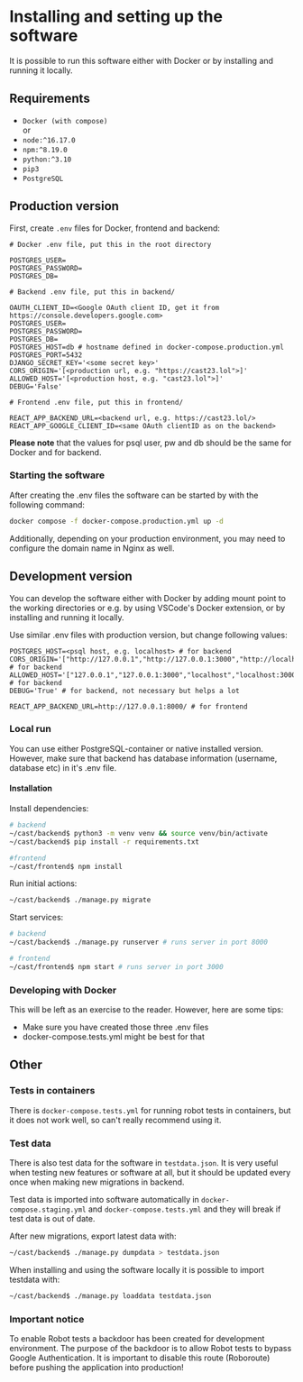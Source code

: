 # Installing and setting up the software

It is possible to run this software either with Docker or by installing and running it locally.

## Requirements

- `Docker (with compose)`  
or
- `node:^16.17.0`
- `npm:^8.19.0`
- `python:^3.10`
- `pip3`
- `PostgreSQL`

## Production version

First, create `.env` files for Docker, frontend and backend:

```.env
# Docker .env file, put this in the root directory

POSTGRES_USER=
POSTGRES_PASSWORD=
POSTGRES_DB=
```
```.env
# Backend .env file, put this in backend/

OAUTH_CLIENT_ID=<Google OAuth client ID, get it from https://console.developers.google.com>
POSTGRES_USER=
POSTGRES_PASSWORD=
POSTGRES_DB=
POSTGRES_HOST=db # hostname defined in docker-compose.production.yml
POSTGRES_PORT=5432
DJANGO_SECRET_KEY='<some secret key>'
CORS_ORIGIN='[<production url, e.g. "https://cast23.lol">]'
ALLOWED_HOST='[<production host, e.g. "cast23.lol">]'
DEBUG='False'
```
```.env
# Frontend .env file, put this in frontend/

REACT_APP_BACKEND_URL=<backend url, e.g. https://cast23.lol/>
REACT_APP_GOOGLE_CLIENT_ID=<same OAuth clientID as on the backend>
```

**Please note** that the values for psql user, pw and db should be the same for Docker and for backend.

### Starting the software

After creating the .env files the software can be started by with the following command:

```bash
docker compose -f docker-compose.production.yml up -d
```

Additionally, depending on your production environment, you may need to configure the domain name in Nginx as well.

## Development version

You can develop the software either with Docker by adding mount point to the working directories or e.g. by using VSCode's Docker extension, or by installing and running it locally.

Use similar .env files with production version, but change following values:

```.env
POSTGRES_HOST=<psql host, e.g. localhost> # for backend
CORS_ORIGIN='["http://127.0.0.1","http://127.0.0.1:3000","http://localhost","http://localhost:3000"]' # for backend
ALLOWED_HOST='["127.0.0.1","127.0.0.1:3000","localhost","localhost:3000"]' # for backend
DEBUG='True' # for backend, not necessary but helps a lot

REACT_APP_BACKEND_URL=http://127.0.0.1:8000/ # for frontend
```

### Local run

You can use either PostgreSQL-container or native installed version. However, make sure that backend has database information (username, database etc) in it's .env file.

#### Installation

Install dependencies:

```bash
# backend
~/cast/backend$ python3 -m venv venv && source venv/bin/activate
~/cast/backend$ pip install -r requirements.txt

#frontend
~/cast/frontend$ npm install
```

Run initial actions:

```bash
~/cast/backend$ ./manage.py migrate
```

Start services:

```bash
# backend
~/cast/backend$ ./manage.py runserver # runs server in port 8000

# frontend
~/cast/frontend$ npm start # runs server in port 3000
```

### Developing with Docker

This will be left as an exercise to the reader. However, here are some tips:

 - Make sure you have created those three .env files
 - docker-compose.tests.yml might be best for that

## Other

### Tests in containers

There is `docker-compose.tests.yml` for running robot tests in containers, but it does not work well, so can't really recommend using it.

### Test data

There is also test data for the software in `testdata.json`. It is very useful when testing new features or software at all, but it should be updated every once when making new migrations in backend.

Test data is imported into software automatically in `docker-compose.staging.yml` and `docker-compose.tests.yml` and they will break if test data is out of date.

After new migrations, export latest data with:

```bash
~/cast/backend$ ./manage.py dumpdata > testdata.json
```

When installing and using the software locally it is possible to import testdata with:

```bash
~/cast/backend$ ./manage.py loaddata testdata.json
```

### Important notice
To enable Robot tests a backdoor has been created for development environment. The purpose of the backdoor is to allow Robot tests to bypass Google Authentication. It is important to disable this route (Roboroute) before pushing the application into production! 
